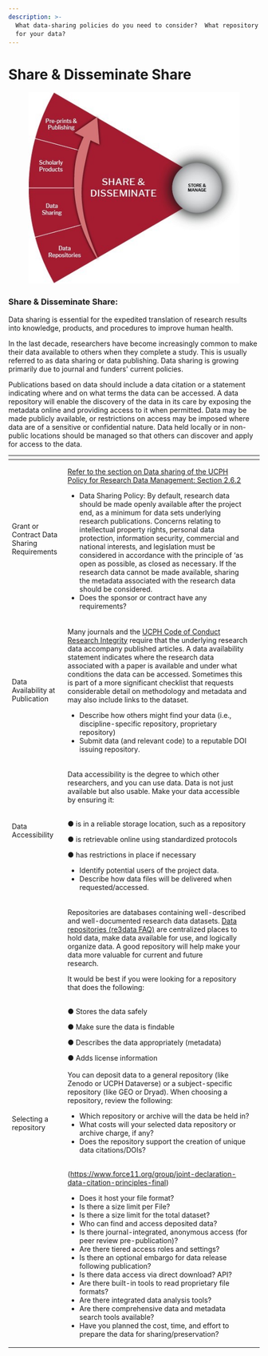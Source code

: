 ```yaml
---
description: >-
  What data-sharing policies do you need to consider?  What repository is best
  for your data?
---
```


# Share & Disseminate Share

<figure><img src="../../.gitbook/assets/p5.jpg" alt=""><figcaption></figcaption></figure>

### Share & Disseminate Share:

Data sharing is essential for the expedited translation of research results into knowledge, products, and procedures to improve human health.

In the last decade, researchers have become increasingly common to make their data available to others when they complete a study. This is usually referred to as data sharing or data publishing. Data sharing is growing primarily due to journal and funders' current policies.

Publications based on data should include a data citation or a statement indicating where and on what terms the data can be accessed. A data repository will enable the discovery of the data in its care by exposing the metadata online and providing access to it when permitted. Data may be made publicly available, or restrictions on access may be imposed where data are of a sensitive or confidential nature. Data held locally or in non-public locations should be managed so that others can discover and apply for access to the data.

<table data-header-hidden><thead><tr><th></th><th></th><th data-hidden></th></tr></thead><tbody><tr><td>Grant or Contract Data Sharing Requirements</td><td><p><a href="https://kunet.ku.dk/work-areas/research/data/Documents/UCPHPolicyforResearchDataManagement2022-EN.pdf">Refer to the section on Data sharing of the UCPH Policy for Research Data Management: Section 2.6.2</a></p><ul><li>Data Sharing Policy: By default, research data should be made openly available after the project end, as a minimum for data sets underlying research publications. Concerns relating to intellectual property rights, personal data protection, information security, commercial and national interests, and legislation must be considered in accordance with the principle of ‘as open as possible, as closed as necessary. If the research data cannot be made available, sharing the metadata associated with the research data should be considered.</li><li>Does the sponsor or contract have any requirements?</li></ul></td><td></td></tr><tr><td>Data Availability at Publication</td><td><p>Many journals and the <a href="https://kunet.ku.dk/work-areas/research/rcr/Code%20of%20Conduct/Pages/default.aspx">UCPH Code of Conduct Research Integrity</a> require that the underlying research data accompany published articles. A data availability statement indicates where the research data associated with a paper is available and under what conditions the data can be accessed. Sometimes this is part of a more significant checklist that requests considerable detail on methodology and metadata and may also include links to the dataset.</p><ul><li>Describe how others might find your data (i.e., discipline-specific repository, proprietary repository)</li><li>Submit data (and relevant code) to a reputable DOI issuing repository.</li></ul></td><td></td></tr><tr><td>Data Accessibility</td><td><p>Data accessibility is the degree to which other researchers, and you can use data. Data is not just available but also usable. Make your data accessible by ensuring it:<br><br></p><p>●      is in a reliable storage location, such as a repository</p><p>●      is retrievable online using standardized protocols</p><p>●      has restrictions in place if necessary</p><ul><li>Identify potential users of the project data.</li><li>Describe how data files will be delivered when requested/accessed.</li></ul></td><td></td></tr><tr><td>Selecting a repository</td><td><p>Repositories are databases containing well-described and well-documented research data datasets. <a href="https://kunet.ku.dk/work-areas/research/data/data-sharing/Pages/default.aspx">Data repositories </a> <a href="https://www.re3data.org/faq">(re3data FAQ)</a> are centralized places to hold data, make data available for use, and logically organize data. A good repository will help make your data more valuable for current and future<br>research.</p><p>It would be best if you were looking for a repository that does the following:<br><br></p><p>●     Stores the data safely</p><p>●     Make sure the data is findable</p><p>●     Describes the data appropriately (metadata)</p><p>●     Adds license information<br><br>You can deposit data to a general repository (like Zenodo or UCPH Dataverse) or a subject-specific repository (like GEO or Dryad). When choosing a repository, review the following:</p><ul><li>Which repository or archive will the data be held in?</li><li>What costs will your selected data repository or archive charge, if any?</li><li>Does the repository support the creation of unique data citations/DOIs?</li></ul><p><br>(<a href="https://www.force11.org/group/joint-declaration-data-citation-principles-final">https://www.force11.org/group/joint-declaration-data-citation-principles-final</a>)</p><ul><li>Does it host your file format?</li><li>Is there a size limit per File?</li><li>Is there a size limit for the total dataset?  </li><li>Who can find and access deposited data?</li><li>Is there journal-integrated, anonymous access (for peer review pre-publication)?</li><li>Are there tiered access roles and settings?</li><li>Is there an optional embargo for data release following publication?  </li><li>Is there data access via direct download? API?</li><li>Are there built-in tools to read proprietary file formats? </li><li>Are there integrated data analysis tools?</li><li>Are there comprehensive data and metadata search tools available?</li><li>Have you planned the cost, time, and effort to prepare the data for sharing/preservation?</li></ul></td><td></td></tr></tbody></table>
